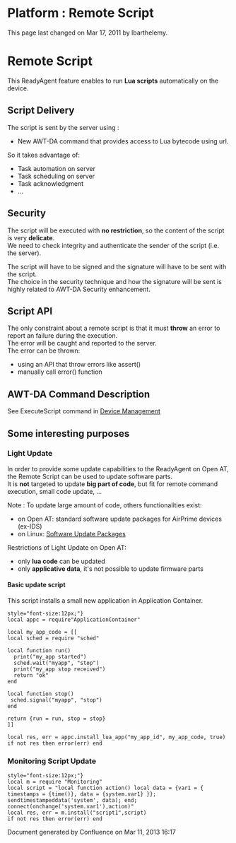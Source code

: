 Platform : Remote Script
========================

This page last changed on Mar 17, 2011 by lbarthelemy.

Remote Script
=============

This ReadyAgent feature enables to run **Lua scripts** automatically on
the device.

Script Delivery
---------------

The script is sent by the server using :

-   New AWT-DA command that provides access to Lua bytecode using url.

So it takes advantage of:

-   Task automation on server
-   Task scheduling on server
-   Task acknowledgment
-   ...

Security
--------

The script will be executed with **no restriction**, so the content of
the script is very **delicate**.\
 We need to check integrity and authenticate the sender of the script
(i.e. the server).

The script will have to be signed and the signature will have to be sent
with the script.\
 The choice in the security technique and how the signature will be sent
is highly related to AWT-DA Security enhancement.

Script API
----------

The only constraint about a remote script is that it must **throw** an
error to report an failure during the execution.\
 The error will be caught and reported to the server.\
 The error can be thrown:

-   using an API that throw errors like assert()
-   manually call error() function

AWT-DA Command Description
--------------------------

See ExecuteScript command in [Device
Management](Device%2BManagement.html)

Some interesting purposes
-------------------------

### Light Update

In order to provide some update capabilities to the ReadyAgent on Open
AT, the Remote Script can be used to update software parts.\
 It is **not** targeted to update **big part of code**, but fit for
remote command execution, small code update, ...

Note : To update large amount of code, others functionalities exist:

-   on Open AT: standard software update packages for AirPrime devices
    (ex-IDS)
-   on Linux: [Software Update
    Packages](Software%2BUpdate%2BPackage.html)

Restrictions of Light Update on Open AT:

-   only **lua code** can be updated
-   only **applicative data**, it's not possible to update firmware
    parts

#### Basic update script

This script installs a small new application in Application Container.

~~~~ {.theme: .Confluence; .brush: .java; .gutter: .false
style="font-size:12px;"}
local appc = require"ApplicationContainer"

local my_app_code = [[
local sched = require "sched"

local function run()
  print("my_app started")
  sched.wait("myapp", "stop")
  print("my_app stop received")
  return "ok"
end

local function stop()
 sched.signal("myapp", "stop")
end

return {run = run, stop = stop}
]]

local res, err = appc.install_lua_app("my_app_id", my_app_code, true)
if not res then error(err) end
~~~~

### Monitoring Script Update

~~~~ {.theme: .Confluence; .brush: .java; .gutter: .false
style="font-size:12px;"}
local m = require "Monitoring"
local script = "local function action() local data = {var1 = { timestamps = {time()}, data = {system.var1} }}; sendtimestampeddata('system', data); end; connect(onchange('system.var1'),action)"
local res, err = m.install("script1",script)
if not res then error(err) end
~~~~

Document generated by Confluence on Mar 11, 2013 16:17
